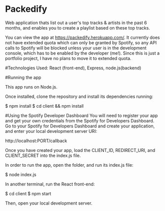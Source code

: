 # Packedify
Web application thats list out a user's top tracks & artists in the past 6 months, and enables you to create a playlist based on these top tracks.

You can view the app at https://packedify.herokuapp.com/. It currently does not have extended quota which can only be granted by Spotify, so any API calls to Spotify will be blocked unless your user is in the development console, which has to be enabled by the developer (me!). Since this is just a portfolio project, I have no plans to move it to extended quota.

#Technologies Used:
React (front-end), Express, node.js(backend)

#Running the app

This app runs on Node.js.

Once installed, clone the repository and install its dependencies running:

$ npm install
$ cd client && npm install

#Using the Spotify Developer Dashboard
You will need to register your app and get your own credentials from the Spotify for Developers Dashboard.
Go to your Spotify for Developers Dashboard and create your application, and enter your local development server URI:

http://localhost:PORT/callback

Once you have created your app, load the CLIENT_ID, REDIRECT_URI, and CLIENT_SECRET into the index.js file.

In order to run the app, open the folder, and run its index.js file:

$ node index.js

In another terminal, run the React front-end:

$ cd client
$ npm start

Then, open your local development server.
